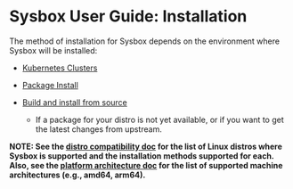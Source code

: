 # Sysbox User Guide: Installation

The method of installation for Sysbox depends on the environment where Sysbox
will be installed:

*   [Kubernetes Clusters](install-k8s.md)

*   [Package Install](install-package.md)

*   [Build and install from source](../developers-guide/README.md)

    - If a package for your distro is not yet available, or if you want to get the latest changes from upstream.

**NOTE: See the [distro compatibility doc](../distro-compat.md)
for the list of Linux distros where Sysbox is supported and the installation
methods supported for each. Also, see the [platform architecture doc](../arch-compat.md)
for the list of supported machine architectures (e.g., amd64, arm64).**
